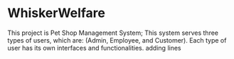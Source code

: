 # WhiskerWelfare
This project is Pet Shop Management System;  This system serves three types of users, which are: (Admin, Employee, and Customer). Each type of user has its own interfaces and functionalities.
adding lines
